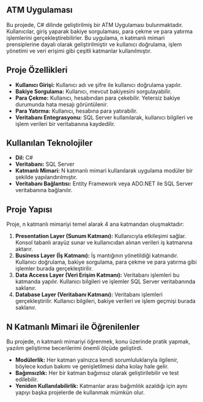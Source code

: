 ## ATM Uygulaması
Bu projede, C# dilinde geliştirilmiş bir ATM Uygulaması bulunmaktadır. Kullanıcılar, giriş yaparak bakiye sorgulaması, para çekme ve para yatırma işlemlerini gerçekleştirebilirler. Bu uygulama, n katmanlı mimari prensiplerine dayalı olarak geliştirilmiştir ve kullanıcı doğrulama, işlem yönetimi ve veri erişimi gibi çeşitli katmanlar kullanılmıştır.

## Proje Özellikleri
- **Kullanıcı Girişi:** Kullanıcı adı ve şifre ile kullanıcı doğrulama yapılır.
- **Bakiye Sorgulama:** Kullanıcı, mevcut bakiyesini sorgulayabilir.
- **Para Çekme:** Kullanıcı, hesabından para çekebilir. Yetersiz bakiye durumunda hata mesajı görüntülenir.
- **Para Yatırma:** Kullanıcı, hesabına para yatırabilir.
- **Veritabanı Entegrasyonu:** SQL Server kullanılarak, kullanıcı bilgileri ve işlem verileri bir veritabanına kaydedilir.

## Kullanılan Teknolojiler
- **Dil:** C#
- **Veritabanı:** SQL Server
- **Katmanlı Mimari:** N katmanlı mimari kullanılarak uygulama modüler bir şekilde yapılandırılmıştır.
- **Veritabanı Bağlantısı:** Entity Framework veya ADO.NET ile SQL Server veritabanına bağlanılır.

## Proje Yapısı
Proje, n katmanlı mimariyi temel alarak 4 ana katmandan oluşmaktadır:

1. **Presentation Layer (Sunum Katmanı):** Kullanıcıyla etkileşimi sağlar. Konsol tabanlı arayüz sunar ve kullanıcıdan alınan verileri iş katmanına aktarır.
2. **Business Layer (İş Katmanı):** İş mantığının yönetildiği katmandır. Kullanıcı doğrulama, bakiye sorgulama, para çekme ve para yatırma gibi işlemler burada gerçekleştirilir.
3. **Data Access Layer (Veri Erişim Katmanı):** Veritabanı işlemleri bu katmanda yapılır. Kullanıcı bilgileri ve işlemler SQL Server veritabanında saklanır.
4. **Database Layer (Veritabanı Katmanı):** Veritabanı işlemleri gerçekleştirilir. Kullanıcı bilgileri, bakiye verileri ve işlem geçmişi burada saklanır.

## N Katmanlı Mimari ile Öğrenilenler
Bu projede, n katmanlı mimariyi öğrenmek, konu üzerinde pratik yapmak, yazılım geliştirme becerilerimi önemli ölçüde geliştirdi.

- **Modülerlik:** Her katman yalnızca kendi sorumluluklarıyla ilgilenir, böylece kodun bakımı ve genişletilmesi daha kolay hale gelir.
- **Bağımsızlık:** Her bir katman bağımsız olarak geliştirilebilir ve test edilebilir.
- **Yeniden Kullanılabilirlik:** Katmanlar arası bağımlılık azaldığı için aynı yapıyı başka projelerde de kullanmak mümkün olur.
